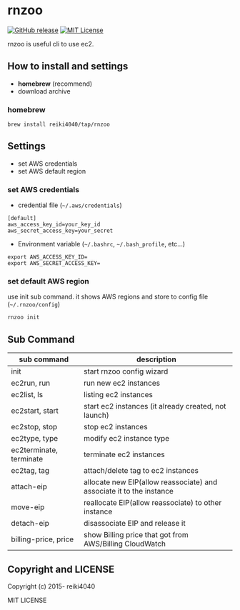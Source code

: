 rnzoo
====

[![GitHub release](http://img.shields.io/github/release/reiki4040/rnzoo.svg?style=flat-square)][release]
[![MIT License](http://img.shields.io/badge/license-MIT-blue.svg?style=flat-square)][license]

[release]: https://github.com/reiki4040/rnzoo/releases
[license]: https://github.com/reiki4040/rnzoo/blob/master/LICENSE

rnzoo is useful cli to use ec2.

## How to install and settings

- **homebrew** (recommend)
- download archive

### homebrew

```
brew install reiki4040/tap/rnzoo
```

## Settings

- set AWS credentials
- set AWS default region

### set AWS credentials

* credential file (`~/.aws/credentials`)

```
[default]
aws_access_key_id=your_key_id
aws_secret_access_key=your_secret
```

* Environment variable (`~/.bashrc`, `~/.bash_profile`, etc...)

```
export AWS_ACCESS_KEY_ID=
export AWS_SECRET_ACCESS_KEY=
```

### set default AWS region

use init sub command. it shows AWS regions and store to config file (`~/.rnzoo/config`)

```
rnzoo init
```

## Sub Command

| sub command | description |
|-------------|-------------|
| init | start rnzoo config wizard |
| ec2run, run | run new ec2 instances |
| ec2list, ls | listing ec2 instances |
| ec2start, start | start ec2 instances (it already created, not launch) |
| ec2stop, stop | stop ec2 instances |
| ec2type, type | modify ec2 instance type |
| ec2terminate, terminate | terminate ec2 instances |
| ec2tag, tag | attach/delete tag to ec2 instances |
| attach-eip | allocate new EIP(allow reassociate) and associate it to the instance |
| move-eip | reallocate EIP(allow reassociate) to other instance |
| detach-eip | disassociate EIP and release it |
| billing-price, price | show Billing price that got from AWS/Billing CloudWatch |

## Copyright and LICENSE

Copyright (c) 2015- reiki4040

MIT LICENSE
